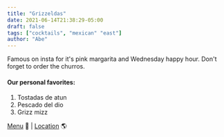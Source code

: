 ```yaml
---
title: "Grizzeldas"
date: 2021-06-14T21:38:29-05:00
draft: false
tags: ["cocktails", "mexican" "east"]
author: "Abe"
---
```


Famous on insta for it's pink margarita and Wednesday happy hour. Don't forget to order the churros. 

#### Our personal favorites:

1. Tostadas de atun
2. Pescado del dio
3. Grizz mizz

[Menu](https://grizzeldas.com/menus/) 📖  |  [Location](https://g.page/Grizzeldas?share) 🌎
